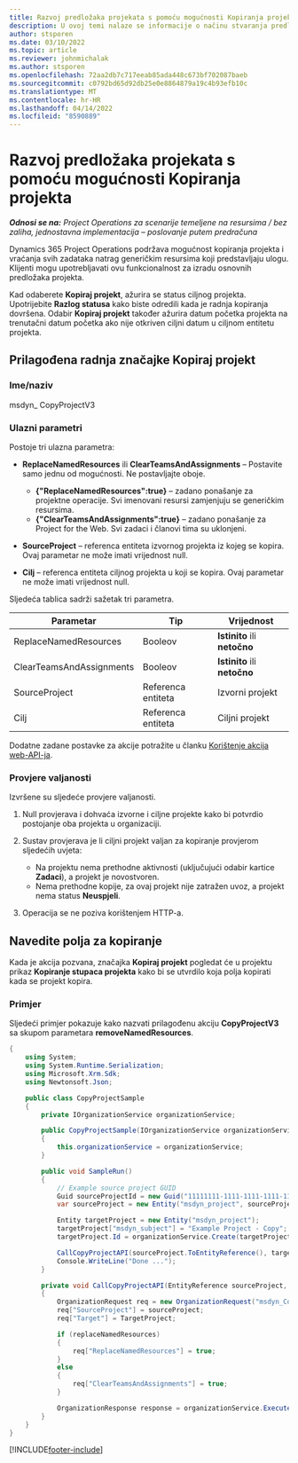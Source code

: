 ```yaml
---
title: Razvoj predložaka projekata s pomoću mogućnosti Kopiranja projekta
description: U ovoj temi nalaze se informacije o načinu stvaranja predložaka projekta s pomoću prilagođene radnje Kopiraj projekt.
author: stsporen
ms.date: 03/10/2022
ms.topic: article
ms.reviewer: johnmichalak
ms.author: stsporen
ms.openlocfilehash: 72aa2db7c717eeab85ada448c673bf702087baeb
ms.sourcegitcommit: c0792bd65d92db25e0e8864879a19c4b93efb10c
ms.translationtype: MT
ms.contentlocale: hr-HR
ms.lasthandoff: 04/14/2022
ms.locfileid: "8590889"
---
```

# <a name="develop-project-templates-with-copy-project"></a>Razvoj predložaka projekata s pomoću mogućnosti Kopiranja projekta

_**Odnosi se na:** Project Operations za scenarije temeljene na resursima / bez zaliha, jednostavna implementacija – poslovanje putem predračuna_

Dynamics 365 Project Operations podržava mogućnost kopiranja projekta i vraćanja svih zadataka natrag generičkim resursima koji predstavljaju ulogu. Klijenti mogu upotrebljavati ovu funkcionalnost za izradu osnovnih predložaka projekta.

Kad odaberete **Kopiraj projekt**, ažurira se status ciljnog projekta. Upotrijebite **Razlog statusa** kako biste odredili kada je radnja kopiranja dovršena. Odabir **Kopiraj projekt** također ažurira datum početka projekta na trenutačni datum početka ako nije otkriven ciljni datum u ciljnom entitetu projekta.

## <a name="copy-project-custom-action"></a>Prilagođena radnja značajke Kopiraj projekt

### <a name="name"></a>Ime/naziv 

msdyn\_ CopyProjectV3

### <a name="input-parameters"></a>Ulazni parametri

Postoje tri ulazna parametra:

- **ReplaceNamedResources** ili **ClearTeamsAndAssignments** – Postavite samo jednu od mogućnosti. Ne postavljajte oboje.

    - **\{"ReplaceNamedResources":true\}** – zadano ponašanje za projektne operacije. Svi imenovani resursi zamjenjuju se generičkim resursima.
    - **\{"ClearTeamsAndAssignments":true\}** – zadano ponašanje za Project for the Web. Svi zadaci i članovi tima su uklonjeni.

- **SourceProject** – referenca entiteta izvornog projekta iz kojeg se kopira. Ovaj parametar ne može imati vrijednost null.
- **Cilj** – referenca entiteta ciljnog projekta u koji se kopira. Ovaj parametar ne može imati vrijednost null.

Sljedeća tablica sadrži sažetak tri parametra.

| Parametar                | Tip             | Vrijednost                 |
|--------------------------|------------------|-----------------------|
| ReplaceNamedResources    | Booleov          | **Istinito** ili **netočno** |
| ClearTeamsAndAssignments | Booleov          | **Istinito** ili **netočno** |
| SourceProject            | Referenca entiteta | Izvorni projekt    |
| Cilj                   | Referenca entiteta | Ciljni projekt    |

Dodatne zadane postavke za akcije potražite u članku [Korištenje akcija web-API-ja](/powerapps/developer/common-data-service/webapi/use-web-api-actions).

### <a name="validations"></a>Provjere valjanosti

Izvršene su sljedeće provjere valjanosti.

1. Null provjerava i dohvaća izvorne i ciljne projekte kako bi potvrdio postojanje oba projekta u organizaciji.
2. Sustav provjerava je li ciljni projekt valjan za kopiranje provjerom sljedećih uvjeta:

    - Na projektu nema prethodne aktivnosti (uključujući odabir kartice **Zadaci**), a projekt je novostvoren.
    - Nema prethodne kopije, za ovaj projekt nije zatražen uvoz, a projekt nema status **Neuspjeli**.

3. Operacija se ne poziva korištenjem HTTP-a.

## <a name="specify-fields-to-copy"></a>Navedite polja za kopiranje

Kada je akcija pozvana, značajka **Kopiraj projekt** pogledat će u projektu prikaz **Kopiranje stupaca projekta** kako bi se utvrdilo koja polja kopirati kada se projekt kopira.

### <a name="example"></a>Primjer

Sljedeći primjer pokazuje kako nazvati prilagođenu akciju **CopyProjectV3** sa skupom parametara **removeNamedResources**.

```C#
{
    using System;
    using System.Runtime.Serialization;
    using Microsoft.Xrm.Sdk;
    using Newtonsoft.Json;

    public class CopyProjectSample
    {
        private IOrganizationService organizationService;

        public CopyProjectSample(IOrganizationService organizationService)
        {
            this.organizationService = organizationService;
        }

        public void SampleRun()
        {
            // Example source project GUID
            Guid sourceProjectId = new Guid("11111111-1111-1111-1111-111111111111");
            var sourceProject = new Entity("msdyn_project", sourceProjectId);

            Entity targetProject = new Entity("msdyn_project");
            targetProject["msdyn_subject"] = "Example Project - Copy";
            targetProject.Id = organizationService.Create(targetProject);

            CallCopyProjectAPI(sourceProject.ToEntityReference(), targetProject.ToEntityReference(), copyOption, true, false);
            Console.WriteLine("Done ...");
        }

        private void CallCopyProjectAPI(EntityReference sourceProject, EntityReference TargetProject, bool replaceNamedResources = true, bool clearTeamsAndAssignments = false)
        {
            OrganizationRequest req = new OrganizationRequest("msdyn_CopyProjectV3");
            req["SourceProject"] = sourceProject;
            req["Target"] = TargetProject;

            if (replaceNamedResources)
            {
                req["ReplaceNamedResources"] = true;
            }
            else
            {
                req["ClearTeamsAndAssignments"] = true;
            }

            OrganizationResponse response = organizationService.Execute(req);
        }
    }
}
```

[!INCLUDE[footer-include](../includes/footer-banner.md)]
